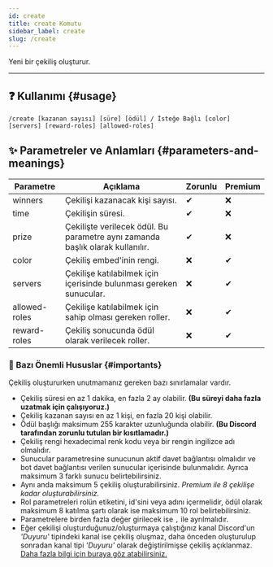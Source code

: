 ```yaml
---
id: create
title: create Komutu
sidebar_label: create
slug: /create
---
```

Yeni bir çekiliş oluşturur.

---

## ❓ Kullanımı {#usage}

`/create [kazanan sayısı] [süre] [ödül] / İsteğe Bağlı [color] [servers] [reward-roles] [allowed-roles]`

## ✨ Parametreler ve Anlamları {#parameters-and-meanings}

| Parametre     | Açıklama                                                                      | Zorunlu | Premium |
|---------------|-------------------------------------------------------------------------------|---------|---------|
| winners       | Çekilişi kazanacak kişi sayısı.                                               | ✔       | ❌       |
| time          | Çekilişin süresi.                                                             | ✔       | ❌       |
| prize         | Çekilişte verilecek ödül. Bu parametre aynı zamanda başlık olarak kullanılır. | ✔       | ❌       |
| color         | Çekiliş embed'inin rengi.                                                     | ❌       | ✔       |
| servers       | Çekilişe katılabilmek için içerisinde bulunması gereken sunucular.            | ❌       | ✔       | 
| allowed-roles | Çekilişe katılabilmek için sahip olması gereken roller.                       | ❌       | ✔       |
| reward-roles  | Çekiliş sonucunda ödül olarak verilecek roller.                               | ❌       | ✔       |

### 💢 Bazı Önemli Hususlar {#importants}

Çekiliş oluştururken unutmamanız gereken bazı sınırlamalar vardır. 

* Çekiliş süresi en az 1 dakika, en fazla 2 ay olabilir. **(Bu süreyi daha fazla uzatmak için çalışıyoruz.)**
* Çekiliş kazanan sayısı en az 1 kişi, en fazla 20 kişi olabilir.
* Ödül başlığı maksimum 255 karakter uzunluğunda olabilir. **(Bu Discord tarafından zorunlu tutulan bir kısıtlamadır.)**
* Çekiliş rengi hexadecimal renk kodu veya bir rengin ingilizce adı olmalıdır.
* Sunucular parametresine sunucunun aktif davet bağlantısı olmalıdır ve bot davet bağlantısı verilen sunucular içerisinde bulunmalıdır. Ayrıca maksimum 3 farklı sunucu belirtebilirsiniz.
* Aynı anda maksimum 5 çekiliş oluşturabilirsiniz. *Premium ile 8 çekilişe kadar oluşturabilirsiniz.*
* Rol parametreleri rolün etiketini, id'sini veya adını içermelidir, ödül olarak maksimum 8 katılma şartı olarak ise maksimum 10 rol belirtebilirsiniz.
* Parametrelere birden fazla değer girilecek ise `,` ile ayrılmalıdır.
* Eğer çekilişi oluşturduğunuz/oluşturmaya çalıştığınız kanal Discord'un _'Duyuru'_ tipindeki kanal ise çekiliş oluşmaz,
  daha önceden oluşturulup sonradan kanal tipi _'Duyuru'_ olarak değiştirilmişse çekiliş açıklanmaz. 
  [Daha fazla bilgi için buraya göz atabilirsiniz.](/docs/general/faq#can-asena-giveaway-announcement-channel)